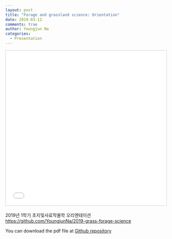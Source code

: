 ```yaml
---
layout: post
title: "Forage and grassland science: Orientation"
date: 2019-03-12
comments: true
author: Youngjun Na
categories:
  - Presentation
---
```


<iframe src="//www.slideshare.net/slideshow/embed_code/key/7k2JtYKC5I2Vrn" width="595" height="485" frameborder="0" marginwidth="0" marginheight="0" scrolling="no" style="border:1px solid #CCC; border-width:1px; margin-bottom:5px; max-width: 100%;" allowfullscreen> </iframe> 

2019년 1학기 초지및사료작물학 오리엔테이션  
https://github.com/YoungjunNa/2019-grass-forage-science  

You can download the pdf file at [Github repository](https://github.com/YoungjunNa/2019-grass-forage-science/blob/master/Orientation.pdf)  
